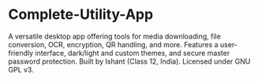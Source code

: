 # Complete-Utility-App
A versatile desktop app offering tools for media downloading, file conversion, OCR, encryption, QR handling, and more. Features a user-friendly interface, dark/light and custom themes, and secure master password protection. Built by Ishant (Class 12, India). Licensed under GNU GPL v3.
